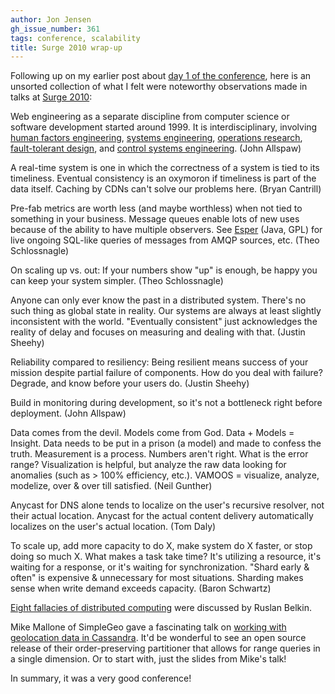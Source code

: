```yaml
---
author: Jon Jensen
gh_issue_number: 361
tags: conference, scalability
title: Surge 2010 wrap-up
---
```


Following up on my earlier post about [day 1 of the conference](http://blog.endpoint.com/2010/10/surge-2010-day-1.html), here is an unsorted collection of what I felt were noteworthy observations made in talks at [Surge 2010](http://omniti.com/surge/2010):

Web engineering as a separate discipline from computer science or software development started around 1999. It is interdisciplinary, involving [human factors engineering](http://en.wikipedia.org/wiki/Human_factors_engineering), [systems engineering](http://en.wikipedia.org/wiki/Systems_engineering), [operations research](http://en.wikipedia.org/wiki/Operations_research), [fault-tolerant design](http://en.wikipedia.org/wiki/Fault-tolerant_design), and [control systems engineering](http://en.wikipedia.org/wiki/Control_Systems_Engineering). (John Allspaw)

A real-time system is one in which the correctness of a system is tied to its timeliness. Eventual consistency is an oxymoron if timeliness is part of the data itself. Caching by CDNs can't solve our problems here. (Bryan Cantrill)

Pre-fab metrics are worth less (and maybe worthless) when not tied to something in your business. Message queues enable lots of new uses because of the ability to have multiple observers. See [Esper](http://www.espertech.com/) (Java, GPL) for live ongoing SQL-like queries of messages from AMQP sources, etc. (Theo Schlossnagle)

On scaling up vs. out: If your numbers show "up" is enough, be happy you can keep your system simpler. (Theo Schlossnagle)

Anyone can only ever know the past in a distributed system. There's no such thing as global state in reality. Our systems are always at least slightly inconsistent with the world. "Eventually consistent" just acknowledges the reality of delay and focuses on measuring and dealing with that. (Justin Sheehy)

Reliability compared to resiliency: Being resilient means success of your mission despite partial failure of components. How do you deal with failure? Degrade, and know before your users do. (Justin Sheehy)

Build in monitoring during development, so it's not a bottleneck right before deployment. (John Allspaw)

Data comes from the devil. Models come from God. Data + Models = Insight. Data needs to be put in a prison (a model) and made to confess the truth. Measurement is a process. Numbers aren't right. What is the error range? Visualization is helpful, but analyze the raw data looking for anomalies (such as > 100% efficiency, etc.). VAMOOS = visualize, analyze, modelize, over & over till satisfied. (Neil Gunther)

Anycast for DNS alone tends to localize on the user's recursive resolver, not their actual location. Anycast for the actual content delivery automatically localizes on the user's actual location. (Tom Daly)

To scale up, add more capacity to do X, make system do X faster, or stop doing so much X. What makes a task take time? It's utilizing a resource, it's waiting for a response, or it's waiting for synchronization. "Shard early & often" is expensive & unnecessary for most situations. Sharding makes sense when write demand exceeds capacity. (Baron Schwartz)

[Eight fallacies of distributed computing](http://en.wikipedia.org/wiki/Fallacies_of_Distributed_Computing) were discussed by Ruslan Belkin.

Mike Mallone of SimpleGeo gave a fascinating talk on [working with geolocation data in Cassandra](http://omniti.com/surge/2010/speakers/mike-malone). It'd be wonderful to see an open source release of their order-preserving partitioner that allows for range queries in a single dimension. Or to start with, just the slides from Mike's talk!

In summary, it was a very good conference!
